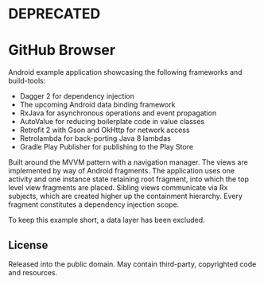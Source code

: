 # DEPRECATED

# GitHub Browser

Android example application showcasing the following frameworks and build-tools:

* Dagger 2 for dependency injection
* The upcoming Android data binding framework
* RxJava for asynchronous operations and event propagation
* AutoValue for reducing boilerplate code in value classes
* Retrofit 2 with Gson and OkHttp for network access
* Retrolambda for back-porting Java 8 lambdas
* Gradle Play Publisher for publishing to the Play Store

Built around the MVVM pattern with a navigation manager. The views are implemented by way of Android
fragments. The application uses one activity and one instance state retaining root fragment, into
which the top level view fragments are placed. Sibling views communicate via Rx subjects, which are
created higher up the containment hierarchy. Every fragment constitutes a dependency injection
scope.

To keep this example short, a data layer has been excluded.

## License

Released into the public domain. May contain third-party, copyrighted code and resources.
